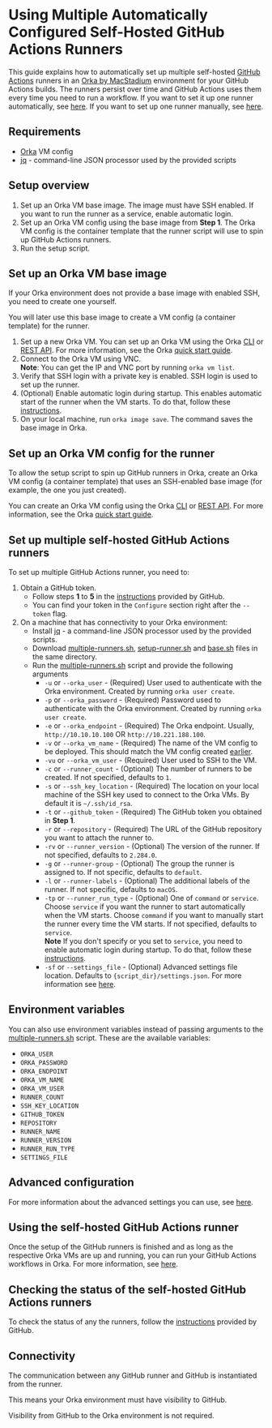 # Using Multiple Automatically Configured Self-Hosted GitHub Actions Runners

This guide explains how to automatically set up multiple self-hosted [GitHub Actions][actions] runners in an [Orka by MacStadium][orka] environment for your GitHub Actions builds. The runners persist over time and GitHub Actions uses them every time you need to run a workflow. 
If you want to set it up one runner automatically, see [here](single-self-hosted-runner.md).
If you want to set up one runner manually, see [here](self-hosted-runner-manually.md).

## Requirements

- [Orka][orka] VM config
- [jq][jq] - command-line JSON processor used by the provided scripts

## Setup overview

1. Set up an Orka VM base image. The image must have SSH enabled. If you want to run the runner as a service, enable automatic login.
2. Set up an Orka VM config using the base image from **Step 1**. The Orka VM config is the container template that the runner script will use to spin up GitHub Actions runners.
3. Run the setup script.

## Set up an Orka VM base image

If your Orka environment does not provide a base image with enabled SSH, you need to create one yourself.

You will later use this base image to create a VM config (a container template) for the runner.

1. Set up a new Orka VM. You can set up an Orka VM using the Orka [CLI][cli] or [REST API][api]. For more information, see the Orka [quick start guide][quick-start].  
2. Connect to the Orka VM using VNC.  
**Note**: You can get the IP and VNC port by running `orka vm list`.  
3. Verify that SSH login with a private key is enabled. SSH login is used to set up the runner.
4. (Optional) Enable automatic login during startup. This enables automatic start of the runner when the VM starts. To do that, follow these [instructions][auto-login].
5. On your local machine, run `orka image save`. The command saves the base image in Orka.

## Set up an Orka VM config for the runner

To allow the setup script to spin up GitHub runners in Orka, create an Orka VM config (a container template) that uses an SSH-enabled base image (for example, the one you just created).  

You can create an Orka VM config using the Orka [CLI][cli] or [REST API][api]. For more information, see the Orka [quick start guide][quick-start].

## Set up multiple self-hosted GitHub Actions runners

To set up multiple GitHub Actions runner, you need to:  

1. Obtain a GitHub token. 
    * Follow steps **1** to **5** in the [instructions][add-runner] provided by GitHub.
    * You can find your token in the `Configure` section right after the `--token` flag.
2. On a machine that has connectivity to your Orka environment:
    * Install [jq][jq] - a command-line JSON processor used by the provided scripts.
    * Download [multiple-runners.sh](scripts/multiple-runners.sh), [setup-runner.sh](scripts/setup-runner.sh) and [base.sh](scripts/base.sh) files in the same directory.
    * Run the [multiple-runners.sh](scripts/multiple-runners.sh) script and provide the following arguments
        * `-u` or `--orka_user` - (Required) User used to authenticate with the Orka environment. Created by running `orka user create`.
        * `-p` or `--orka_password` - (Required) Password used to authenticate with the Orka environment. Created by running `orka user create`.
        * `-e` or `--orka_endpoint` - (Required) The Orka endpoint. Usually, `http://10.10.10.100` OR `http://10.221.188.100`.
        * `-v` or `--orka_vm_name` - (Required) The name of the VM config to be deployed. This should match the VM config created [earlier](#set-up-an-orka-vm-config-for-the-runner).
        * `-vu` or `--orka_vm_user` - (Required) User used to SSH to the VM.
        * `-c` or `--runner_count` - (Optional) The number of runners to be created. If not specified, defaults to `1`.
        * `-s` or `--ssh_key_location` - (Required) The location on your local machine of the SSH key used to connect to the Orka VMs. By default it is `~/.ssh/id_rsa`.
        * `-t` or `--github_token` - (Required) The GitHub token you obtained in **Step 1**.
        * `-r` or `--repository` - (Required) The URL of the GitHub repository you want to attach the runner to.
        * `-rv` or `--runner_version` - (Optional) The version of the runner. If not specified, defaults to `2.284.0`.
        * `-g` or `--runner-group` - (Optional) The group the runner is assigned to. If not specific, defaults to `default`.
        * `-l` or `--runner-labels` - (Optional) The additional labels of the runner. If not specific, defaults to `macOS`.
        * `-tp` or `--runner_run_type` - (Optional) One of `command` or `service`. Choose `service` if you want the runner to start automatically when the VM starts. Choose `command` if you want to manually start the runner every time the VM starts. If not specified, defaults to `service`.  
        **Note** If you don't specify or you set to `service`, you need to enable automatic login during startup. To do that, follow these [instructions][auto-login].  
        * `-sf` or `--settings_file` - (Optional) Advanced settings file location. Defaults to `{script_dir}/settings.json`. For more information see [here](#advanced-configuration).  

## Environment variables

You can also use environment variables instead of passing arguments to the [multiple-runners.sh](scripts/multiple-runners.sh) script. These are the available variables:

* `ORKA_USER`
* `ORKA_PASSWORD`
* `ORKA_ENDPOINT`
* `ORKA_VM_NAME`
* `ORKA_VM_USER`
* `RUNNER_COUNT`
* `SSH_KEY_LOCATION`
* `GITHUB_TOKEN`
* `REPOSITORY`
* `RUNNER_NAME`
* `RUNNER_VERSION`
* `RUNNER_RUN_TYPE`
* `SETTINGS_FILE`

## Advanced configuration

For more information about the advanced settings you can use, see [here](template-settings.md).

## Using the self-hosted GitHub Actions runner

Once the setup of the GitHub runners is finished and as long as the respective Orka VMs are up and running, you can run your GitHub Actions workflows in Orka. For more information, see [here][using-runner].

## Checking the status of the self-hosted GitHub Actions runners

To check the status of any the runners, follow the [instructions][status-instructions] provided by GitHub.

## Connectivity

The communication between any GitHub runner and GitHub is instantiated from the runner.

This means your Orka environment must have visibility to GitHub.

Visibility from GitHub to the Orka environment is not required. 

[orka]: https://orkadocs.macstadium.com/docs/getting-started
[cli]: https://orkadocs.macstadium.com/docs/example-cli-workflows
[api]: https://documenter.getpostman.com/view/6574930/S1ETRGzt?version=latest
[quick-start]: https://orkadocs.macstadium.com/docs/quick-start
[actions]: https://github.com/features/actions
[add-runner]: https://help.github.com/en/actions/automating-your-workflow-with-github-actions/adding-self-hosted-runners
[service-runner]: https://help.github.com/en/actions/automating-your-workflow-with-github-actions/configuring-the-self-hosted-runner-application-as-a-service
[auto-login]: https://support.apple.com/en-us/HT201476
[using-runner]: https://help.github.com/en/actions/automating-your-workflow-with-github-actions/using-self-hosted-runners-in-a-workflow
[status-instructions]: https://help.github.com/en/actions/automating-your-workflow-with-github-actions/checking-the-status-of-self-hosted-runners
[jq]: https://stedolan.github.io/jq/

